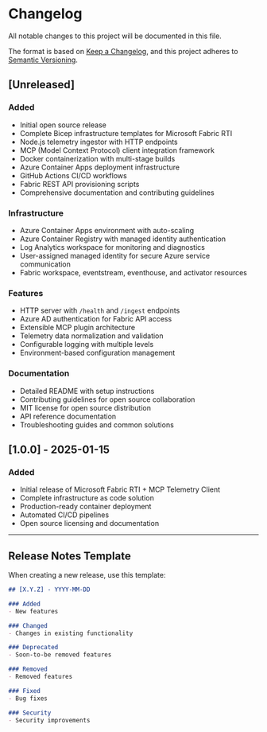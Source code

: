 # Changelog

All notable changes to this project will be documented in this file.

The format is based on [Keep a Changelog](https://keepachangelog.com/en/1.0.0/),
and this project adheres to [Semantic Versioning](https://semver.org/spec/v2.0.0.html).

## [Unreleased]

### Added
- Initial open source release
- Complete Bicep infrastructure templates for Microsoft Fabric RTI
- Node.js telemetry ingestor with HTTP endpoints
- MCP (Model Context Protocol) client integration framework
- Docker containerization with multi-stage builds
- Azure Container Apps deployment infrastructure
- GitHub Actions CI/CD workflows
- Fabric REST API provisioning scripts
- Comprehensive documentation and contributing guidelines

### Infrastructure
- Azure Container Apps environment with auto-scaling
- Azure Container Registry with managed identity authentication
- Log Analytics workspace for monitoring and diagnostics
- User-assigned managed identity for secure Azure service communication
- Fabric workspace, eventstream, eventhouse, and activator resources

### Features
- HTTP server with `/health` and `/ingest` endpoints
- Azure AD authentication for Fabric API access
- Extensible MCP plugin architecture
- Telemetry data normalization and validation
- Configurable logging with multiple levels
- Environment-based configuration management

### Documentation
- Detailed README with setup instructions
- Contributing guidelines for open source collaboration
- MIT license for open source distribution
- API reference documentation
- Troubleshooting guides and common solutions

## [1.0.0] - 2025-01-15

### Added
- Initial release of Microsoft Fabric RTI + MCP Telemetry Client
- Complete infrastructure as code solution
- Production-ready container deployment
- Automated CI/CD pipelines
- Open source licensing and documentation

---

## Release Notes Template

When creating a new release, use this template:

```markdown
## [X.Y.Z] - YYYY-MM-DD

### Added
- New features

### Changed
- Changes in existing functionality

### Deprecated
- Soon-to-be removed features

### Removed
- Removed features

### Fixed
- Bug fixes

### Security
- Security improvements
```
